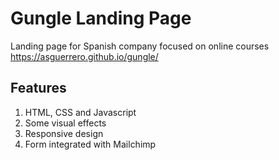 # Gungle Landing Page
 
 Landing page for Spanish company focused on online courses <br>
 https://asguerrero.github.io/gungle/
 
 ## Features
 1. HTML, CSS and Javascript
 2. Some visual effects 
 3. Responsive design
 4. Form integrated with Mailchimp
 

 
